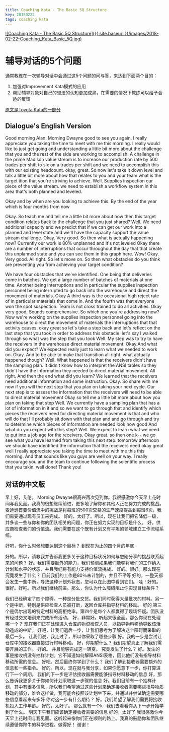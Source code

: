 ```yaml
---
title: Coaching Kata - The Basic 5Q Structure
key: 20180222
tags: coaching kata
---
```


[![Coaching Kata - The Basic 5Q Structure]({{ site.baseurl }}/images/2018-02-22-Coaching_Kata_Basic_5Q.jpg)](https://youtu.be/ySdYX4cNPsQ)

<!--more-->

# 辅导对话的5个问题

通常教练在一次辅导对话中会通过这5个问题的问与答，来达到下面两个目的：

1. 加强对Improvement Kata模式的应用
1. 帮助辅导对象对自己的想法的认知更加成熟，在需要的情况下教练可以给予合适的反馈

[原文是Toyota Kata的一部分](http://www-personal.umich.edu/~mrother/The_Coaching_Kata.html)

## Dialogue's English Version

Good morning Alan.
Morning Dwayne good to see you again. I really appreciate you taking the time to meet with me this morning. I really would like to just get going and understanding a little bit more about the challenge that you and the rest of the side are working to accomplish. 
A challenge in the prime Madison value stream is to increase our production rate by 500 trades per shift to six on a trades per shift and we need to accomplish this with our existing headcount. 
okay, great. So now let's take it down level and talk a little bit more about how that relates to you and your team what is the target ition that you're striving to achieve.
Well. Supplies inspection our piece of the value stream. we need to establish a workflow system in this area that's both planned and leveled.

Okay and by when are you looking to achieve this.
By the end of the year which is four months from now 

Okay. So teach me and tell me a little bit more about how then this target condition relates back to the challenge that you just shared?
Well. We need additional capacity and we predict that if we can get our work into a planned and level state and we'll have the capacity support the value stream challenge.
Okay. Very good. So then what is actually happening now?
Currently our work is 80% unplanned and it's not leveled
Okay there are a number of interruptions that occur throughout the day that that create this unplanned state and you can see them in this graph here.
Wow! Okay. Very good. All right. So let's move on. So then what obstacles do you think are preventing you from achieving your target condition?

We have four obstacles that we've identified. One being that deliveries come in batches. We get a large number of batches of materials at one time. Another being interruptions and in particular the supplies inspection personnel being interrupted to go back into the warehouse and direct the movement of materials. 
Okay
A third was is the occasional high reject rate of in particular materials that come in. And the fourth was that everyone won the spot suspection. Team is not cross trained to do all activities. 
Okay very good. Sounds comprehensive. So which one you're addressing now?
Now we're working on the supplies inspection personnel going into the warehouse to direct the movement of materials the interruptions that that activity causes.
okay great so let's take a step back and let's reflect on the last step that you took in order to address this obstacle.
let's say I walked through so what was the step that you took 
Well. My step was to try to have the receivers in the warehouse direct material movement.
Okay.And what did you expect?
We expected really just to learn what we needed to work on.
Okay.
And to be able to make that transition all right. 
what actually happened though?
Well. What happened is that the receivers didn't have the sampling plan. It didn't know how to interpret the ANSI tables so they didn't have the information they needed to direct material movement.
All right. And then the end what did you learn?
We learned that the receivers need additional information and some instruction.
Okay. So share with me now if you will the next step that you plan on taking your next cycle. 
Our next step is to assess the information that the receivers will need to be able to direct material movement 
Okay so tell me a little bit more about how you plan on taking that step
Well. We currently have a sampling plan that has a lot of information in it and so we want to go through that and identify which pieces the receivers need for directing material movement is that and who will do that I'll probably sit down with that plan and and go through and try to determine which pieces of information are needed look how good 
And what do you expect with this step?
Well. We expect to learn what we need to put into a job age for the receivers.
Okay great.
so then one k-- we go see what you have learned from taking this next step.
tomorrow afternoon we should have identified the information that the receivers need 
okay great
well I really appreciate you taking the time to meet with me this this morning. And that sounds like you guys are well on your way. I really encourage you and the team to continue following the scientific process that you takin. well done!
Thank you!

## 对话的中文版

早上好，艾伦。
Morning Dwayne很高兴再次见到你。我很感激你今天早上花时间与我见面。我真的很想继续前进，更多地了解你和其他人正在努力完成的挑战。
麦迪逊首要价值流中的挑战是将每班的500次交易的生产速度提高到每班6次，我们需要通过现有员工来完成。
好的，太好了。所以，现在让我们把它降低一级，并多谈一些与你和你的团队相关的问题，你正在努力实现的目标是什么。
好。供应商检查我们的价值流。我们需要在这个既有计划又有平坦的领域建立工作流程系统。

好吧，你什么时候想要达到这个目标？
到现在为止的四个月的年底

好的。所以，请教我并告诉我更多关于这种目标状况如何与您刚分享的挑战联系起来的问题？
好。我们需要额外的能力，我们预测如果我们能够将我们的工作纳入计划和水平的状态，并且我们将有能力支持价值流挑战。
好的。很好。那么现在究竟发生了什么？
目前我们的工作是80％未计划的，并且不平等
好的，一整天都会发生一些中断，导致这种计划外状态，您可以在此图中看到它们。
哇！好的。很好。好吧。所以我们继续前进。那么，你认为什么障碍阻止你实现目标条件？

我们已经确定了四个障碍。一种是分批交货。我们同时获得大量批次的材料。另一个是中断，特别是供应检查人员被打断，返回仓库并指导材料的移动。
好的
第三个是偶尔出现的特定材料的高拒绝率。第四个是每个人都赢得了现场怀疑。团队没有经过交叉培训来完成所有活动。
好，非常好。听起来很全面。那么你现在处理哪一个？
现在我们正在处理进入仓库的物资检查人员，以指导物料移动导致该活动造成的中断。
好吧，让我们退后一步，让我们思考为了解决这个障碍而采取的最后一步。
让我们说，我走过了，所以你采取了哪些步骤
好。我的一步是尝试让仓库中的接收器直接进行材料移动。
好，你期望什么？
我们期望真正了解我们需要开展的工作。
好的。
并且能够完成这一转变。
究竟发生了什么？
好。发生的事是接收机没有抽样计划。它不知道如何解释ANSI表格，因此他们没有指导材料移动所需的信息。
好吧。然后最终你学到了什么？
我们了解到接收器需要额外的信息和一些指令。
好的。所以，现在就与我分享，如果你愿意下一步，你打算进行下一个周期。
我们的下一步是评估接收器需要能够指导材料移动的信息
好，那么告诉我更多关于你如何计划采取这一步骤的信息
好。我们目前有一个抽样计划，其中有很多信息，所以我们希望通过这些计划来确定接收者需要哪些指导物质移动的部分，谁会这样做，我可能会按照该计划坐下来，并通过并尝试确定需要哪些信息看起来有多好
你对这一步有什么期待？
好。我们希望了解我们需要将接收机投入工作年龄。
好的，太好了。
那么就有一个k--我们去看看你从下一步开始学到了什么。
明天下午我们应该确定接收者需要的信息
好的，太好了
我很感激你今天早上花时间与我见面。这听起来像你们正在顺利的路上。我真的鼓励你和团队继续遵循你羚牛的科学进程。做得好！
谢谢！
